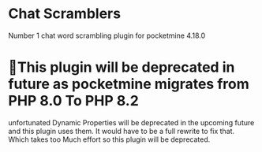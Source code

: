 # Chat Scramblers
Number 1 chat word scrambling plugin for pocketmine 4.18.0

# 🛑This plugin will be deprecated in future as pocketmine migrates from PHP 8.0 To PHP 8.2
unfortunated Dynamic Properties will be deprecated in the upcoming future and this plugin uses them. It would have to be a full rewrite to fix that. Which takes too Much effort so this plugin will be deprecated.
